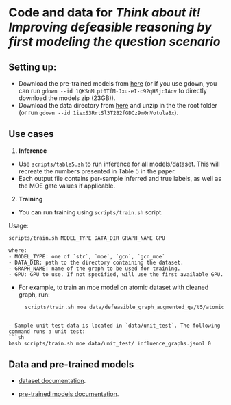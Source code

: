 # Code and data for *Think about it! Improving defeasible reasoning by first modeling the question scenario*


## Setting up:
- Download the pre-trained models from [here](https://drive.google.com/file/d/1QKSnMLpt0TfM-Jxu-eI-c92qHSjcIAov/view?usp=sharing) (or if you use gdown, you can run `gdown --id 1QKSnMLpt0TfM-Jxu-eI-c92qHSjcIAov` to directly download the models zip (23GB)).
-   Download the data directory from [here](https://drive.google.com/drive/folders/1iexS3RrtSl3T2B2fGDCz9m0nVotula8x?usp=sharing) and unzip in the the root folder (or run `gdown --id 1iexS3RrtSl3T2B2fGDCz9m0nVotula8x`).

## Use cases

1. **Inference**
 - Use `scripts/table5.sh` to run inference for all models/dataset. This will recreate the numbers presented in Table 5 in the paper.
- Each output file contains per-sample inferred and true labels, as well as the MOE gate values if applicable.

2. **Training**

- You can run training using `scripts/train.sh` script.
  
Usage:

```sh
scripts/train.sh MODEL_TYPE DATA_DIR GRAPH_NAME GPU
```

    where:
    - MODEL_TYPE: one of `str`, `moe`, `gcn`, `gcn_moe`
    - DATA_DIR: path to the directory containing the dataset.
    - GRAPH_NAME: name of the graph to be used for training.
    - GPU: GPU to use. If not specified, will use the first available GPU.

- For example, to train an moe model on atomic dataset with cleaned graph, run:
  ```sh
    scripts/train.sh moe data/defeasible_graph_augmented_qa/t5/atomic/influence_graphs_cleaned.jsonl 0
 ```

- Sample unit test data is located in `data/unit_test`. The following command runs a unit test:
```sh
bash scripts/train.sh moe data/unit_test/ influence_graphs.jsonl 0
```

## Data and pre-trained models

- [dataset documentation](docs/data.md).

- [pre-trained models documentation](docs/model.md).